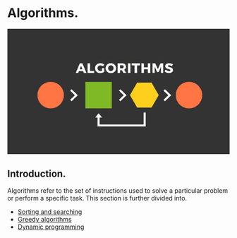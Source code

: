 # Algorithms.

![AlgotithmPicture](../assets/algorithms-intro-picture.jpg)

## Introduction.

Algorithms refer to the set of instructions used to solve a particular problem or perform a specific task.
This section is further divided into.

- [Sorting and searching](./search_sort/index.md)
- [Greedy algorithms](./greedy/index.md)
- [Dynamic programming](./dynamic/index.md)
